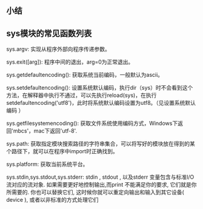 ## 小结


## sys模块的常见函数列表

sys.argv: 实现从程序外部向程序传递参数。

sys.exit([arg]): 程序中间的退出，arg=0为正常退出。

sys.getdefaultencoding(): 获取系统当前编码，一般默认为ascii。

sys.setdefaultencoding(): 设置系统默认编码，执行dir（sys）时不会看到这个方法，在解释器中执行不通过，可以先执行reload(sys)，在执行 setdefaultencoding('utf8')，此时将系统默认编码设置为utf8。（见设置系统默认编码 ）

sys.getfilesystemencoding(): 获取文件系统使用编码方式，Windows下返回'mbcs'，mac下返回'utf-8'.

sys.path: 获取指定模块搜索路径的字符串集合，可以将写好的模块放在得到的某个路径下，就可以在程序中import时正确找到。

sys.platform: 获取当前系统平台。

sys.stdin,sys.stdout,sys.stderr: stdin , stdout , 以及stderr 变量包含与标准I/O 流对应的流对象. 如果需要更好地控制输出,而print 不能满足你的要求, 它们就是你所需要的. 你也可以替换它们, 这时候你就可以重定向输出和输入到其它设备( device ), 或者以非标准的方式处理它们

